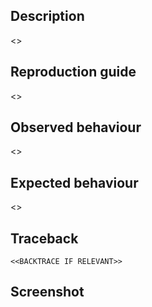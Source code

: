 ## Description

<<DESCRIPTION OF THE PROBLEM>>

## Reproduction guide

<<REPRODUCTION STEPS>>

## Observed behaviour

<<DESCRIPTION OF THE OBSERVED BEHAVIOUR>>

## Expected behaviour

<<DESCRIPTION OF THE EXPECTED BEHAVIOUR>>

## Traceback
```
<<BACKTRACE IF RELEVANT>>
```

## Screenshot